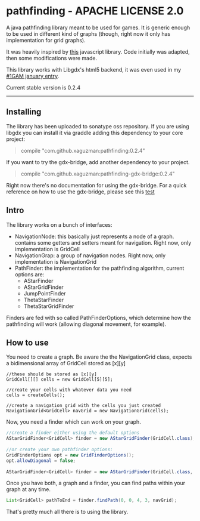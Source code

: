 pathfinding - APACHE LICENSE 2.0
==========

<p>
A java pathfinding library meant to be used for games.
It is generic enough to be used in different kind of graphs (though, right now it only has implementation for grid graphs).

It was heavily inspired by [this](https://github.com/qiao/PathFinding.js/ "Pathfinding.js") javascript library. Code initially was adapted, then
some modifications were made.

This library works with Libgdx's html5 backend, it was even used in my [#1GAM january entry](https://github.com/xaguzman/shiftingislands/ "Shifting Islands Source").

Current stable version is 0.2.4

__________

## Installing
The library has been uploaded to sonatype oss repository.
If you are using libgdx you can install it via graddle adding this dependency to your core project:

>	compile "com.github.xaguzman:pathfinding:0.2.4"

If you want to try the gdx-bridge, add another dependency to your project.

>	compile "com.github.xaguzman:pathfinding-gdx-bridge:0.2.4"

Right now there's no documentation for using the gdx-bridge. For a quick reference on how to use the gdx-bridge, please see this [test](https://github.com/xaguzman/pathfinding/blob/master/tests/src/main/org/xguzm/pathfinding/tests/MapLoadingTest.java "MapLoadingTest")

## Intro
The library works on a bunch of interfaces:
* NavigationNode: this basically just represents a node of a graph. contains some getters and setters meant for navigation. Right now, only implementation is GridCell
* NavigationGrap: a group of navigation nodes. Right now, only implementation is NavigationGrid
* PathFinder: the implementation for the pathfinding algorithm, current options are:
	* AStarFinder
	* AStarGridFinder
	* JumpPointFinder
	* ThetaStarFinder
	* ThetaStarGridFinder

Finders are fed with so called PathFinderOptions, which determine how the pathfinding will work (allowing diagonal movement, for example).

## How to use
You need to create a graph.
Be aware the the NavigationGrid class, expects a bidimensional array of GridCell stored as [x][y]

	//these should be stored as [x][y]
	GridCell[][] cells = new GridCell[5][5];
	
	//create your cells with whatever data you need
	cells = createCells();
	
	//create a navigation grid with the cells you just created
	NavigationGrid<GridCell> navGrid = new NavigationGrid(cells);

Now, you need a finder which can work on your graph.

```java
//create a finder either using the default options
AStarGridFinder<GridCell> finder = new AStarGridFinder(GridCell.class);
	
//or create your own pathfinder options:
GridFinderOptions opt = new GridFinderOptions();
opt.allowDiagonal = false;
	
AStarGridFinder<GridCell> finder = new AStarGridFinder(GridCell.class, opt);
```
Once you have both, a graph and a finder, you can find paths within your graph at any time.

```java
List<GridCell> pathToEnd = finder.findPath(0, 0, 4, 3, navGrid);
```
	
That's pretty much all there is to using the library.




